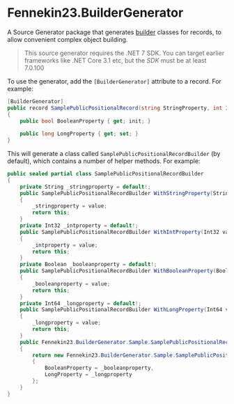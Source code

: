 # Fennekin23.BuilderGenerator

A Source Generator package that generates [builder](https://refactoring.guru/design-patterns/builder) classes for records, to allow convenient complex object building.

> This source generator requires the .NET 7 SDK. You can target earlier frameworks like .NET Core 3.1 etc, but the _SDK_ must be at least 7.0.100

To use the generator, add the `[BuilderGenerator]` attribute to a record. For example:

```csharp
[BuilderGenerator]
public record SamplePublicPositionalRecord(string StringProperty, int IntProperty)
{
    public bool BooleanProperty { get; init; }
             
    public long LongProperty { get; set; }
}
```

This will generate a class called `SamplePublicPositionalRecordBuilder` (by default), which contains a number of helper methods. For example:

```csharp
public sealed partial class SamplePublicPositionalRecordBuilder
{
    private String _stringproperty = default!;
    public SamplePublicPositionalRecordBuilder WithStringProperty(String value)
    {
        _stringproperty = value;
        return this;
    }
    private Int32 _intproperty = default!;
    public SamplePublicPositionalRecordBuilder WithIntProperty(Int32 value)
    {
        _intproperty = value;
        return this;
    }
    private Boolean _booleanproperty = default!;
    public SamplePublicPositionalRecordBuilder WithBooleanProperty(Boolean value)
    {
        _booleanproperty = value;
        return this;
    }
    private Int64 _longproperty = default!;
    public SamplePublicPositionalRecordBuilder WithLongProperty(Int64 value)
    {
        _longproperty = value;
        return this;
    }
    public Fennekin23.BuilderGenerator.Sample.SamplePublicPositionalRecord Build()
    {
        return new Fennekin23.BuilderGenerator.Sample.SamplePublicPositionalRecord(StringProperty: _stringproperty, IntProperty: _intproperty)
        {
            BooleanProperty = _booleanproperty,
            LongProperty = _longproperty
        };
    }
}
```